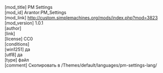 [mod_title] PM Settings  
[mod_id] Arantor:PM_Settings  
[mod_link] http://custom.simplemachines.org/mods/index.php?mod=3823  
[mod_version] 1.0.1  
[author]  
[link]  
[license] CC0  
[conditions]                            
[win1251] да  
[utf8] да  
[type] файл  
[comment] Скопировать в /Themes/default/languages/pm-settings-lang/
